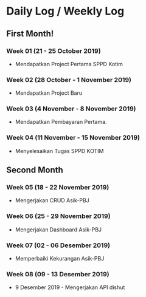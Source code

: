 # Daily Log / Weekly Log

## First Month!
### Week 01 (21 - 25 October 2019)
  - Mendapatkan Project Pertama SPPD Kotim

### Week 02 (28 October - 1 November 2019)
  - Mendapatkan Project Baru

### Week 03 (4 November - 8 November 2019) 
  - Mendapatkan Pembayaran Pertama.  
  
### Week 04 (11 November - 15 November 2019)
 - Menyelesaikan Tugas SPPD KOTIM

## Second Month
### Week 05 (18 - 22 November 2019)
 - Mengerjakan CRUD Asik-PBJ 

### Week 06 (25 - 29 November 2019)
 - Mengerjakan Dashboard Asik-PBJ

### Week 07 (02 - 06 Desember 2019)
 - Memperbaiki Kekurangan Asik-PBJ

### Week 08 (09 - 13 Desember 2019)
- 9 Desember 2019 - Mengerjakan API dishut 